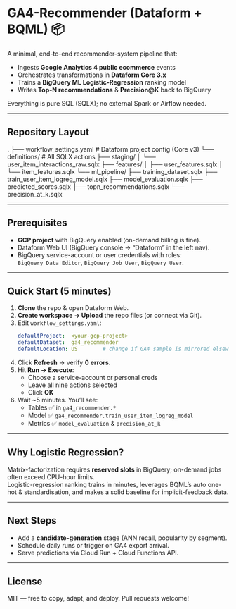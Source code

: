 # GA4-Recommender (Dataform + BQML) 📦

A minimal, end-to-end recommender-system pipeline that:  
- Ingests **Google Analytics 4 public ecommerce** events  
- Orchestrates transformations in **Dataform Core 3.x**  
- Trains a **BigQuery ML Logistic-Regression** ranking model  
- Writes **Top-N recommendations** & **Precision@K** back to BigQuery  

Everything is pure SQL (SQLX); no external Spark or Airflow needed.

---

## Repository Layout
.
├── workflow_settings.yaml # Dataform project config (Core v3)
└── definitions/ # All SQLX actions
├── staging/
│ └── user_item_interactions_raw.sqlx
├── features/
│ ├── user_features.sqlx
│ └── item_features.sqlx
└── ml_pipeline/
├── training_dataset.sqlx
├── train_user_item_logreg_model.sqlx
├── model_evaluation.sqlx
├── predicted_scores.sqlx
├── topn_recommendations.sqlx
└── precision_at_k.sqlx

---

## Prerequisites

- **GCP project** with BigQuery enabled (on-demand billing is fine).  
- Dataform Web UI (BigQuery console → “Dataform” in the left nav).  
- BigQuery service-account or user credentials with roles:  
  `BigQuery Data Editor`, `BigQuery Job User`, `BigQuery User`.

---

## Quick Start (5 minutes)

1. **Clone** the repo & open Dataform Web.  
2. **Create workspace → Upload** the repo files (or connect via Git).  
3. Edit `workflow_settings.yaml`:
   ```yaml
   defaultProject:  <your-gcp-project>
   defaultDataset:  ga4_recommender
   defaultLocation: US        # change if GA4 sample is mirrored elsewhere
4. Click **Refresh** → verify **0 errors**.  
5. Hit **Run → Execute**:  
   - Choose a service-account or personal creds  
   - Leave all nine actions selected  
   - Click **OK**  
6. Wait ~5 minutes. You’ll see:  
   - Tables ✅ in `ga4_recommender.*`  
   - Model ✅ `ga4_recommender.train_user_item_logreg_model`  
   - Metrics ✅ `model_evaluation` & `precision_at_k`  

---

## Why Logistic Regression?

Matrix-factorization requires **reserved slots** in BigQuery; on-demand jobs often exceed CPU-hour limits.  
Logistic-regression ranking trains in minutes, leverages BQML’s auto one-hot & standardisation, and makes a solid baseline for implicit-feedback data.

---

## Next Steps

- Add a **candidate-generation** stage (ANN recall, popularity by segment).  
- Schedule daily runs or trigger on GA4 export arrival.  
- Serve predictions via Cloud Run + Cloud Functions API.

---

## License

MIT — free to copy, adapt, and deploy. Pull requests welcome!

